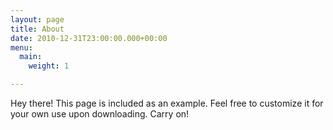 ```yaml
---
layout: page
title: About
date: 2010-12-31T23:00:00.000+00:00
menu:
  main:
    weight: 1

---
```

<p name="about" class="message">
Hey there! This page is included as an example. Feel free to customize it for your own use upon downloading. Carry on!
</p>